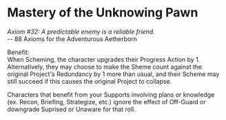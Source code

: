 # Mastery of the Unknowing Pawn

*Axiom #32: A predictable enemy is a reliable friend.*  
-- 88 Axioms for the Adventurous Aetherborn

Benefit:  
When Scheming, the character upgrades their Progress Action by 1. Alternatively, they may choose to make the Sheme count against the original Project's Redundancy by 1 more than usual, and their Scheme may still succeed if this causes the original Project to collapse.

Characters that benefit from your Supports involving plans or knowledge (ex. Recon, Briefing, Strategize, etc.) ignore the effect of Off-Guard or downgrade Suprised or Unaware for that roll.
